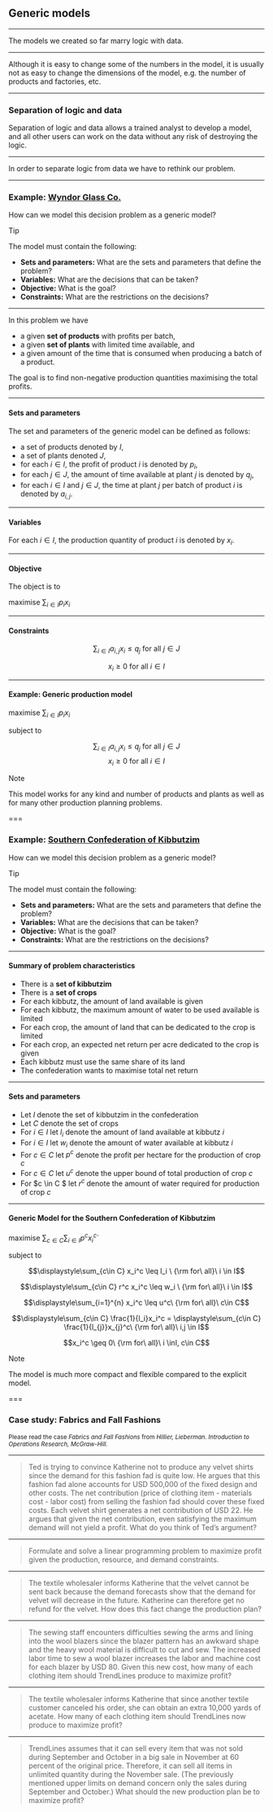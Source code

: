 ## Generic models

---

The models we created so far marry logic with data.

---

Although it is easy to change some of the numbers in the model, it is usually not as easy to change the dimensions of the model, e.g. the number of products and factories, etc.

---

### Separation of logic and data
 
Separation of logic and data allows a trained analyst to develop a model, and all other users can work on the data without any risk of destroying the logic.

---

In order to separate logic from data we have to rethink our problem.

---

### Example: <a href="markdown-viewer.html?file=02-lecture/wyndor.md" data-preview-link>Wyndor Glass Co. <i class="fa-solid fa-magnifying-glass"></i></a>

How can we model this decision problem as a generic model?

> [!TIP]
> The model must contain the following:
> - **Sets and parameters:** What are the sets and parameters that define the problem?
> - **Variables:** What are the decisions that can be taken?
> - **Objective:** What is the goal?
> - **Constraints:** What are the restrictions on the decisions?

---

In this problem we have

- a given **set of products** with profits per batch,
- a given **set of plants** with limited time available, and
- a given amount of the time that is consumed when producing a batch of a product.

The goal is to find non-negative production quantities maximising the total profits.

---

#### Sets and parameters

The set and parameters of the generic model can be defined as follows:

- a set of products denoted by $I$,
- a set of plants denoted $J$,
- for each $i \in I$, the profit of product $i$ is denoted by $p_i$,
- for each $j \in J$, the amount of time available at plant $j$ is denoted by $q_j$,
- for each $i \in I$ and $j \in J$, the time at plant $j$ per batch of product $i$ is denoted by $a_{i,j}$. 

---

#### Variables

For each $i \in I$, the production quantity of product $i$ is denoted by $x_i$.

---

#### Objective

The object is to

maximise $\displaystyle\sum_{i\in I} p_i x_i$

---

#### Constraints 


$$\displaystyle\sum_{i\in I} a_{i,j} x_i \leq q_j \text{ for all } j\in J$$ 

$$x_i \geq 0 \text{ for all } i\in I$$

---

#### Example: Generic production model

maximise $\displaystyle\sum_{i\in I} p_i x_i$

subject to

$$\displaystyle\sum_{i\in I} a_{i,j} x_i \leq q_j \text{ for all } j\in J$$ 
$$x_i \geq 0 \text{ for all } i\in I$$


> [!NOTE]
> This model works for any kind and number of products and plants as well as for many other production planning problems.

===

### Example: <a href="markdown-viewer.html?file=03-lecture/kibbutzim.md" data-preview-link>Southern Confederation of Kibbutzim <i class="fa-solid fa-magnifying-glass"></i></a>

How can we model this decision problem as a generic model?

> [!TIP]
> The model must contain the following:
> - **Sets and parameters:** What are the sets and parameters that define the problem?
> - **Variables:** What are the decisions that can be taken?
> - **Objective:** What is the goal?
> - **Constraints:** What are the restrictions on the decisions?

---

#### Summary of problem characteristics ####

- There is a **set of kibbutzim**
- There is a **set of crops**
- For each kibbutz, the amount of land available is given
- For each kibbutz, the maximum amount of water to be used available is limited
- For each crop, the amount of land that can be dedicated to the crop is limited 
- For each crop, an expected net return per acre dedicated to the crop is given 
- Each kibbutz must use the same share of its land
- The confederation wants to maximise total net return

---

#### Sets and parameters ####

- Let $I$ denote the set of kibbutzim in the confederation <!-- .element: class="fragment" style="font-size:80%" -->
- Let $C$ denote the set of crops <!-- .element: class="fragment" style="font-size:80%" -->
- For $i \in I$ let $l_i$ denote the amount of land available at kibbutz $i$ <!-- .element: class="fragment" style="font-size:80%" -->
- For $i \in I$ let $w_i$ denote the amount of water available at kibbutz $i$ <!-- .element: class="fragment" style="font-size:80%" -->
- For $c \in C$ let $p^c$ denote the profit per hectare for the production of crop $c$  <!-- .element: class="fragment" style="font-size:80%" -->
- For $c \in C$ let $u^c$ denote the upper bound of total production of crop $c$ <!-- .element: class="fragment" style="font-size:80%" -->
- For $c \in C $ let $r^c$ denote the amount of water required for production of crop $c$ <!-- .element: class="fragment" style="font-size:80%" -->

---

#### Generic Model for the Southern Confederation of Kibbutzim ####

maximise $\displaystyle\sum_{c\in C} \sum_{i\in I} p^c x_i^c$`
<!-- .element: class="fragment" style="font-size:80%" -->

subject to
<!-- .element: class="fragment" style="font-size:80%" -->

$$\displaystyle\sum_{c\in C} x_i^c \leq l_i \ {\rm for\ all}\ i \in I$$
<!-- .element: class="fragment" style="font-size:80%" -->

$$\displaystyle\sum_{c\in C} r^c x_i^c \leq w_i \ {\rm for\ all}\ i \in I$$
<!-- .element: class="fragment" style="font-size:80%" -->

$$\displaystyle\sum_{i=1}^{n} x_i^c \leq u^c\ {\rm for\ all}\ c\in C$$
<!-- .element: class="fragment" style="font-size:80%" -->

$$\displaystyle\sum_{c\in C} \frac{1}{l_i}x_i^c = \displaystyle\sum_{c\in C} \frac{1}{l_{j}}x_{j}^c\ {\rm for\ all}\ i,j \in I$$
<!-- .element: class="fragment" style="font-size:80%" -->

$$x_i^c \geq 0\ {\rm for\ all}\ i \inI, c\in C$$
<!-- .element: class="fragment" style="font-size:80%" -->

> [!NOTE]
> The model is much more compact and flexible compared to the explicit model.
<!-- .element: class="fragment" style="font-size:80%" -->

===

### Case study: Fabrics and Fall Fashions ###

<small>Please read the case *Fabrics and Fall Fashions* from *Hillier, Lieberman. Introduction to Operations Research, McGraw-Hill*.</small>

---

> Ted is trying to convince Katherine not to produce any velvet shirts since the demand for this fashion fad is quite low. He argues that this fashion fad alone accounts for USD 500,000 of the fixed design and other costs. The net contribution (price of clothing item - materials cost - labor cost) from selling the fashion fad should cover these fixed costs. Each velvet shirt generates a net contribution of USD 22. He argues that given the net contribution, even satisfying the maximum demand will not yield a profit. What do you think of Ted’s argument?

---

> Formulate and solve a linear programming problem to maximize profit given the production, resource, and demand constraints.

---

> The textile wholesaler informs Katherine that the velvet cannot be sent back because the demand forecasts show that the demand for velvet will decrease in the future. Katherine can therefore get no refund for the velvet. How does this fact change the production plan?

---

> The sewing staff encounters difficulties sewing the arms and lining into the wool blazers since the blazer pattern has an awkward shape and the heavy wool material is difficult to cut and sew. The increased labor time to sew a wool blazer increases the labor and machine cost for each blazer by USD 80. Given this new cost, how many of each clothing item should TrendLines produce to maximize profit?

---

> The textile wholesaler informs Katherine that since another textile customer canceled his order, she can obtain an extra 10,000 yards of acetate. How many of each clothing item should TrendLines now produce to maximize profit?

---

> TrendLines assumes that it can sell every item that was not sold during September and October in a big sale in November at 60 percent of the original price. Therefore, it can sell all items in unlimited quantity during the November sale. (The previously mentioned upper limits on demand concern only the sales during September and October.) What should the new production plan be to maximize profit?

